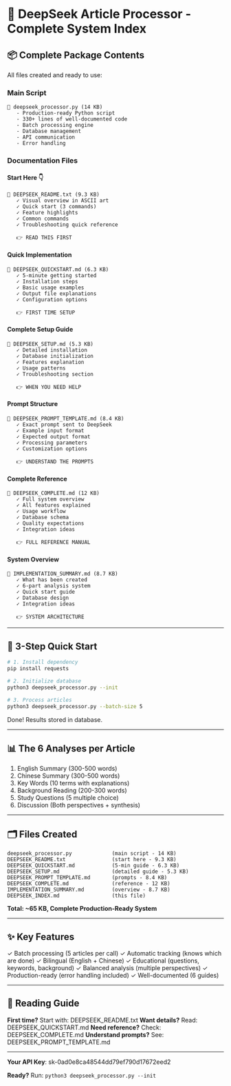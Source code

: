 # 🎯 DeepSeek Article Processor - Complete System Index

## 📦 Complete Package Contents

All files created and ready to use:

### Main Script
```
📄 deepseek_processor.py (14 KB)
   - Production-ready Python script
   - 330+ lines of well-documented code
   - Batch processing engine
   - Database management
   - API communication
   - Error handling
```

### Documentation Files

#### Start Here 👇
```
📄 DEEPSEEK_README.txt (9.3 KB)
   ✓ Visual overview in ASCII art
   ✓ Quick start (3 commands)
   ✓ Feature highlights
   ✓ Common commands
   ✓ Troubleshooting quick reference
   
   👉 READ THIS FIRST
```

#### Quick Implementation
```
📄 DEEPSEEK_QUICKSTART.md (6.3 KB)
   ✓ 5-minute getting started
   ✓ Installation steps
   ✓ Basic usage examples
   ✓ Output file explanations
   ✓ Configuration options
   
   👉 FIRST TIME SETUP
```

#### Complete Setup Guide
```
📄 DEEPSEEK_SETUP.md (5.3 KB)
   ✓ Detailed installation
   ✓ Database initialization
   ✓ Features explanation
   ✓ Usage patterns
   ✓ Troubleshooting section
   
   👉 WHEN YOU NEED HELP
```

#### Prompt Structure
```
📄 DEEPSEEK_PROMPT_TEMPLATE.md (8.4 KB)
   ✓ Exact prompt sent to DeepSeek
   ✓ Example input format
   ✓ Expected output format
   ✓ Processing parameters
   ✓ Customization options
   
   👉 UNDERSTAND THE PROMPTS
```

#### Complete Reference
```
📄 DEEPSEEK_COMPLETE.md (12 KB)
   ✓ Full system overview
   ✓ All features explained
   ✓ Usage workflow
   ✓ Database schema
   ✓ Quality expectations
   ✓ Integration ideas
   
   👉 FULL REFERENCE MANUAL
```

#### System Overview
```
📄 IMPLEMENTATION_SUMMARY.md (8.7 KB)
   ✓ What has been created
   ✓ 6-part analysis system
   ✓ Quick start guide
   ✓ Database design
   ✓ Integration ideas
   
   👉 SYSTEM ARCHITECTURE
```

---

## 🚀 3-Step Quick Start

```bash
# 1. Install dependency
pip install requests

# 2. Initialize database  
python3 deepseek_processor.py --init

# 3. Process articles
python3 deepseek_processor.py --batch-size 5
```

Done! Results stored in database.

---

## 📊 The 6 Analyses per Article

1. English Summary (300-500 words)
2. Chinese Summary (300-500 words)
3. Key Words (10 terms with explanations)
4. Background Reading (200-300 words)
5. Study Questions (5 multiple choice)
6. Discussion (Both perspectives + synthesis)

---

## 🗂️ Files Created

```
deepseek_processor.py             (main script - 14 KB)
DEEPSEEK_README.txt               (start here - 9.3 KB)
DEEPSEEK_QUICKSTART.md            (5-min guide - 6.3 KB)
DEEPSEEK_SETUP.md                 (detailed guide - 5.3 KB)
DEEPSEEK_PROMPT_TEMPLATE.md       (prompts - 8.4 KB)
DEEPSEEK_COMPLETE.md              (reference - 12 KB)
IMPLEMENTATION_SUMMARY.md         (overview - 8.7 KB)
DEEPSEEK_INDEX.md                 (this file)
```

**Total: ~65 KB, Complete Production-Ready System**

---

## ✨ Key Features

✓ Batch processing (5 articles per call)
✓ Automatic tracking (knows which are done)
✓ Bilingual (English + Chinese)
✓ Educational (questions, keywords, background)
✓ Balanced analysis (multiple perspectives)
✓ Production-ready (error handling included)
✓ Well-documented (6 guides)

---

## 🎯 Reading Guide

**First time?** Start with: DEEPSEEK_README.txt
**Want details?** Read: DEEPSEEK_QUICKSTART.md
**Need reference?** Check: DEEPSEEK_COMPLETE.md
**Understand prompts?** See: DEEPSEEK_PROMPT_TEMPLATE.md

---

**Your API Key**: sk-0ad0e8ca48544dd79ef790d17672eed2

**Ready?** Run: `python3 deepseek_processor.py --init`
